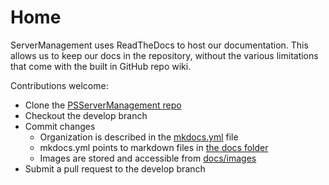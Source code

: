 # Home

ServerManagement uses ReadTheDocs to host our documentation.  This allows us to keep our docs in the repository, without the various limitations that come with the built in GitHub repo wiki.

Contributions welcome:

* Clone the [PSServerManagement repo](https://github.com/twillin912/PSServerManagement/tree/master)
* Checkout the develop branch
* Commit changes
  * Organization is described in the [mkdocs.yml](https://github.com/twillin912/PSServerManagement/blob/master/mkdocs.yml) file
  * mkdocs.yml points to markdown files in [the docs folder](https://github.com/twillin912/PSServerManagement/tree/master/docs)
  * Images are stored and accessible from [docs/images](https://github.com/twillin912/PSServerManagement/tree/master/docs/images)
* Submit a pull request to the develop branch
